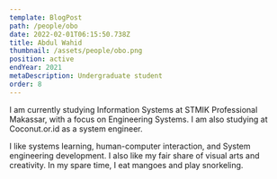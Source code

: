 ```yaml
---
template: BlogPost
path: /people/obo
date: 2022-02-01T06:15:50.738Z
title: Abdul Wahid
thumbnail: /assets/people/obo.png
position: active
endYear: 2021
metaDescription: Undergraduate student
order: 8
---
```


I am currently studying Information Systems at STMIK Professional Makassar, with a focus on Engineering Systems. I am also studying at Coconut.or.id as a system engineer.

I like systems learning, human-computer interaction, and System engineering development. I also like my fair share of visual arts and creativity. In my spare time, I eat mangoes and play snorkeling.
